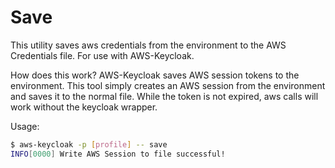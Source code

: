 # Save

This utility saves aws credentials from the environment to the AWS Credentials file. For use with AWS-Keycloak.

How does this work? AWS-Keycloak saves AWS session tokens to the environment. This tool simply creates an AWS session from the environment and saves it to the normal file. While the token is not expired, aws calls will work without the keycloak wrapper.

Usage:

```bash
$ aws-keycloak -p [profile] -- save
INFO[0000] Write AWS Session to file successful!
```
